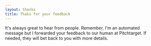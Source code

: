 ```yaml
---
layout: thanks
title: Thaks for your feedback
---
```


It's always great to hear from people. Remember, I'm an automated message but I
forwarded your feedback to our human at Pitchtarget. If needed, they will bet
back to you with more details.
